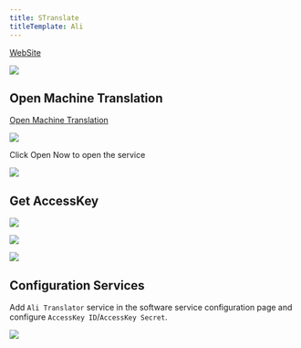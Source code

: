 ```yaml
---
title: STranslate
titleTemplate: Ali
---
```


[WebSite](https://translate.alibaba.com/)

![](/img/api/ali_01.png)

## Open Machine Translation

[Open Machine Translation](https://www.aliyun.com/product/ai/alimt?spm=5176.19720258.J_8058803260.278.e9392c4a5eczxp)

![](/img/api/ali_02.png)

Click Open Now to open the service

![](/img/api/ali_03.png)

## Get AccessKey

![](/img/api/ali_04.png)

![](/img/api/ali_05.png)

![](/img/api/ali_06.png)

## Configuration Services

Add `Ali Translator` service in the software service configuration page and configure `AccessKey ID`/`AccessKey Secret`.

![](/img/api/ali_07.gif)